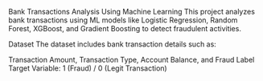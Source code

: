 Bank Transactions Analysis Using Machine Learning
This project analyzes bank transactions using ML models like Logistic Regression, Random Forest, XGBoost, and Gradient Boosting to detect fraudulent activities.

Dataset
The dataset includes bank transaction details such as:

Transaction Amount, Transaction Type, Account Balance, and Fraud Label
Target Variable: 1 (Fraud) / 0 (Legit Transaction)
